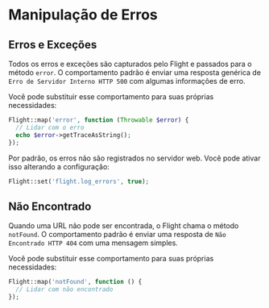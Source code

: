 # Manipulação de Erros

## Erros e Exceções

Todos os erros e exceções são capturados pelo Flight e passados para o método `error`.
O comportamento padrão é enviar uma resposta genérica de `Erro de Servidor Interno HTTP 500`
com algumas informações de erro.

Você pode substituir esse comportamento para suas próprias necessidades:

```php
Flight::map('error', function (Throwable $error) {
  // Lidar com o erro
  echo $error->getTraceAsString();
});
```

Por padrão, os erros não são registrados no servidor web. Você pode ativar isso alterando a configuração:

```php
Flight::set('flight.log_errors', true);
```

## Não Encontrado

Quando uma URL não pode ser encontrada, o Flight chama o método `notFound`. O comportamento padrão
é enviar uma resposta de `Não Encontrado HTTP 404` com uma mensagem simples.

Você pode substituir esse comportamento para suas próprias necessidades:

```php
Flight::map('notFound', function () {
  // Lidar com não encontrado
});
```